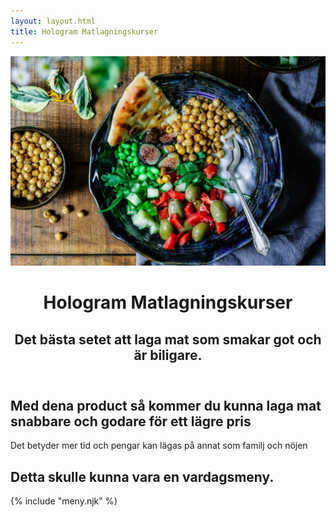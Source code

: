 ```yaml
---
layout: layout.html
title: Hologram Matlagningskurser
---
```


<header class="hero">
    <img class="hero-image" src="/images/mat_resize.jpg" alt="Hologram Matlagningskurser">
    <div class="hero-content">
        <h1>Hologram Matlagningskurser</h1>
        <h2>Det bästa setet att laga mat som smakar got och är biligare.</h2>
    </div>
</header>
<article class="container region">
    <h1>Med dena product så kommer du kunna laga mat snabbare och godare för ett lägre pris</h1>
    <p>Det betyder mer tid och pengar kan lägas på annat som familj och nöjen</p>
</article>
<article class="body">
    <h1>Detta skulle kunna vara en vardagsmeny.</h1>
    {% include "meny.njk" %}     
</article>